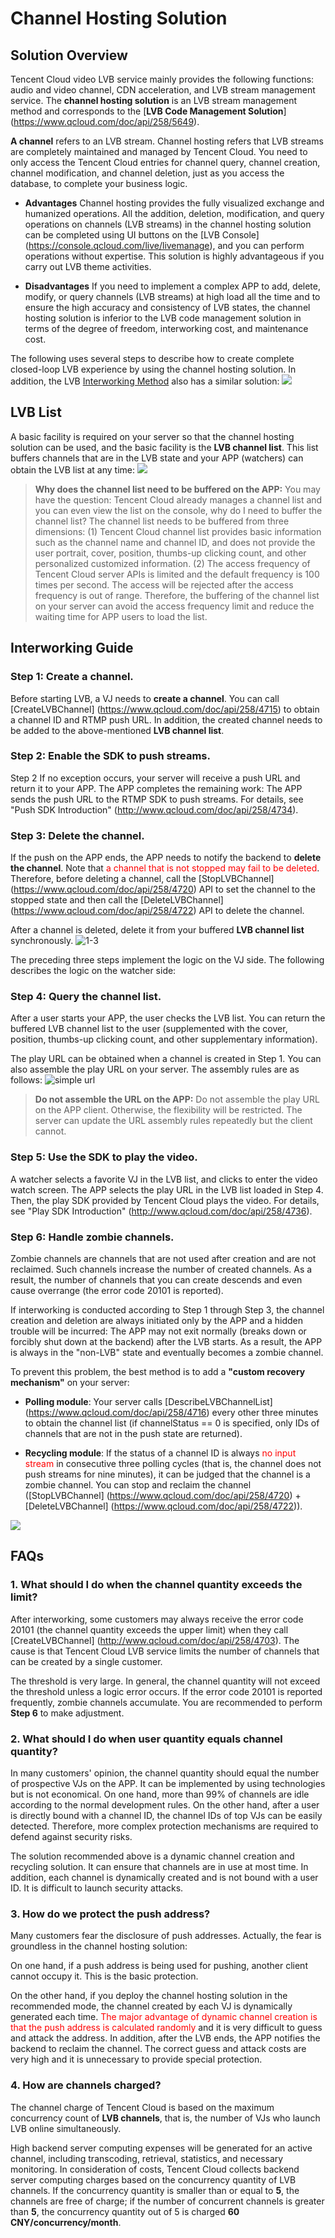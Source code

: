 # Channel Hosting Solution
## Solution Overview
Tencent Cloud video LVB service mainly provides the following functions: audio and video channel, CDN acceleration, and LVB stream management service. The **channel hosting solution** is an LVB stream management method and corresponds to the [**LVB Code Management Solution**] (https://www.qcloud.com/doc/api/258/5649).

**A channel** refers to an LVB stream. Channel hosting refers that LVB streams are completely maintained and managed by Tencent Cloud. You need to only access the Tencent Cloud entries for channel query, channel creation, channel modification, and channel deletion, just as you access the database, to complete your business logic.

- **Advantages**
Channel hosting provides the fully visualized exchange and humanized operations. All the addition, deletion, modification, and query operations on channels (LVB streams) in the channel hosting solution can be completed using UI buttons on the [LVB Console] (https://console.qcloud.com/live/livemanage), and you can perform operations without expertise. This solution is highly advantageous if you carry out LVB theme activities.

- **Disadvantages**
If you need to implement a complex APP to add, delete, modify, or query channels (LVB streams) at high load all the time and to ensure the high accuracy and consistency of LVB states, the channel hosting solution is inferior to the LVB code management solution in terms of the degree of freedom, interworking cost, and maintenance cost.

The following uses several steps to describe how to create complete closed-loop LVB experience by using the channel hosting solution. In addition, the LVB [Interworking Method](https://www.qcloud.com/doc/api/258/5649) also has a similar solution:
![](//mccdn.qcloud.com/static/img/5f9f08330b500d2c81b7c28be5307fee/image.png)

## LVB List
A basic facility is required on your server so that the channel hosting solution can be used, and the basic facility is the **LVB channel list**. This list buffers channels that are in the LVB state and your APP (watchers) can obtain the LVB list at any time:
![](//mc.qcloudimg.com/static/img/f64b39ec200d1bc3c74d45ae32d04982/image.png)

>  **Why does the channel list need to be buffered on the APP:**
>  You may have the question: Tencent Cloud already manages a channel list and you can even view the list on the console, why do I need to buffer the channel list?
>  The channel list needs to be buffered from three dimensions:
>  (1) Tencent Cloud channel list provides basic information such as the channel name and channel ID, and does not provide the user portrait, cover, position, thumbs-up clicking count, and other personalized customized information.
>  (2) The access frequency of Tencent Cloud server APIs is limited and the default frequency is 100 times per second. The access will be rejected after the access frequency is out of range. Therefore, the buffering of the channel list on your server can avoid the access frequency limit and reduce the waiting time for APP users to load the list.

## Interworking Guide
### Step 1: Create a channel.
Before starting LVB, a VJ needs to **create a channel**. You can call [CreateLVBChannel] (https://www.qcloud.com/doc/api/258/4715) to obtain a channel ID and RTMP push URL. In addition, the created channel needs to be added to the above-mentioned **LVB channel list**.

### Step 2: Enable the SDK to push streams.
Step 2 If no exception occurs, your server will receive a push URL and return it to your APP. The APP completes the remaining work: The APP sends the push URL to the RTMP SDK to push streams. For details, see "Push SDK Introduction" (http://www.qcloud.com/doc/api/258/4734).

### Step 3: Delete the channel.
If the push on the APP ends, the APP needs to notify the backend to **delete the channel**. Note that <font color='red'>a channel that is not stopped may fail to be deleted</font>. Therefore, before deleting a channel, call the [StopLVBChannel] (https://www.qcloud.com/doc/api/258/4720) API to set the channel to the stopped state and then call the [DeleteLVBChannel] (https://www.qcloud.com/doc/api/258/4722) API to delete the channel.

After a channel is deleted, delete it from your buffered **LVB channel list** synchronously.
![1-3](//mc.qcloudimg.com/static/img/3cc24ef70bf5d0adfa6612d0eab77bb5/image.png)

The preceding three steps implement the logic on the VJ side. The following describes the logic on the watcher side:

### Step 4: Query the channel list.
After a user starts your APP, the user checks the LVB list. You can return the buffered LVB channel list to the user (supplemented with the cover, position, thumbs-up clicking count, and other supplementary information).

The play URL can be obtained when a channel is created in Step 1. You can also assemble the play URL on your server. The assembly rules are as follows:
![simple url](//mc.qcloudimg.com/static/img/cb33257ac2623be2296b3f34a1927ae7/image.png)

>  **Do not assemble the URL on the APP:**
>  Do not assemble the play URL on the APP client. Otherwise, the flexibility will be restricted. The server can update the URL assembly rules repeatedly but the client cannot.

### Step 5: Use the SDK to play the video.
A watcher selects a favorite VJ in the LVB list, and clicks to enter the video watch screen. The APP selects the play URL in the LVB list loaded in Step 4. Then, the play SDK provided  by Tencent Cloud plays the video. For details, see "Play SDK Introduction" (http://www.qcloud.com/doc/api/258/4736).

### Step 6: Handle zombie channels.
Zombie channels are channels that are not used after creation and are not reclaimed. Such channels increase the number of created channels. As a result, the number of channels that you can create  descends and even cause overrange (the error code 20101 is reported).

If interworking is conducted according to Step 1 through Step 3, the channel creation and deletion are always initiated only by the APP and a hidden trouble will be incurred: The APP may not exit normally (breaks down or forcibly shut down at the backend) after the LVB starts. As a result, the APP is always in the "non-LVB" state and eventually becomes a zombie channel.

To prevent this problem, the best method is to add a **"custom recovery mechanism"** on your server:
- **Polling module**: Your server calls [DescribeLVBChannelList] (https://www.qcloud.com/doc/api/258/4716) every other three minutes to obtain the channel list (if channelStatus == 0 is specified, only IDs of channels that are not in the push state are returned).

- **Recycling module**: If the status of a channel ID is always <font color='red'>no input stream</font> in consecutive three polling cycles (that is, the channel does not push streams for nine minutes), it can be judged that the channel is a zombie channel. You can stop and reclaim the channel ([StopLVBChannel] (https://www.qcloud.com/doc/api/258/4720) + [DeleteLVBChannel] (https://www.qcloud.com/doc/api/258/4722)).

![](//mc.qcloudimg.com/static/img/e663d5652dc086a6239f1224274f2c16/image.png)


## FAQs

### 1. What should I do when the channel quantity exceeds the limit?
After interworking, some customers may always receive the error code 20101 (the channel quantity exceeds the upper limit) when they call [CreateLVBChannel] (http://www.qcloud.com/doc/api/258/4703). The cause is that Tencent Cloud LVB service limits the number of channels that can be created by a single customer.

The threshold is very large. In general, the channel quantity will not exceed the threshold unless a logic error occurs. If the error code 20101 is reported frequently, zombie channels accumulate. You are recommended to perform **Step 6** to make adjustment.

### 2. What should I do when user quantity equals channel quantity?
In many customers' opinion, the channel quantity should equal the number of prospective VJs on the APP. It can be implemented by using technologies but is not economical. On one hand, more than 99% of channels are idle according to the normal development rules. On the other hand, after a user is directly bound with a channel ID, the channel IDs of top VJs can be easily detected. Therefore, more complex protection mechanisms are required to defend against security risks.

The solution recommended above is a dynamic channel creation and recycling solution. It can ensure that channels are in use at most time. In addition, each channel is dynamically created and is not bound with a user ID. It is difficult to launch security attacks.

### 3. How do we protect the push address?
Many customers fear the disclosure of push addresses. Actually, the fear is groundless in the channel hosting solution:

On one hand, if a push address is being used for pushing, another client cannot occupy it. This is the basic protection.

On the other hand, if you deploy the channel hosting solution in the recommended mode, the channel created by each VJ is dynamically generated each time. <font color='red'>The major advantage of dynamic channel creation is that the push address is calculated randomly</font> and it is very difficult to guess and attack the address. In addition, after the LVB ends, the APP notifies the backend to reclaim the channel. The correct guess and attack costs are very high and it is unnecessary to provide special protection.

### 4. How are channels charged?
The channel charge of Tencent Cloud is based on the maximum concurrency count of **LVB channels**, that is, the number of VJs who launch LVB online simultaneously.

High backend server computing expenses will be generated for an active channel, including transcoding, retrieval, statistics, and necessary monitoring. In consideration of costs, Tencent Cloud collects backend server computing charges based on the concurrency quantity of LVB channels. If the concurrency quantity is smaller than or equal to **5**, the channels are free of charge; if the number of concurrent channels is greater than **5**, the concurrency quantity out of 5 is charged **60 CNY/concurrency/month**.



